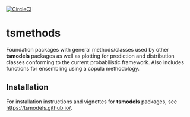 [![CircleCI](https://circleci.com/bb/alexiosg/tsmethods/tree/master.svg?style=shield&circle-token=5ea625349e72b76ac7a5fc41b56bb9802231d6bc)](https://circleci.com/bb/alexiosg/tsmethods/tree/master)


# tsmethods
Foundation packages with general methods/classes used by other **tsmodels** packages as well as plotting for prediction and distribution classes conforming to the current probabilistic framework. Also includes functions for ensembling using a copula methodology.

## Installation

For installation instructions and vignettes for **tsmodels** packages, see https://tsmodels.github.io/.